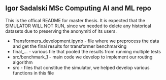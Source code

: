 ## Igor Sadalski MSc Computing AI and ML repo

This is the offical README for master thesis. It is expected that the SIMULATOR WILL NOT RUN, since we needed to delete any historical datasets due to preserving the anonymiti of its users. 

* Transformers_development.ipynb - file where we preprocess the data and get the final results for transformer benchmarking
* final_... - various file that pooled the results from running multiple tests 
* src/benchmark_1 - main code we develop to implement our routing algorithm
* src - files that constitue the simulator, we helped develop various functions in this file